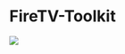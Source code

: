 # FireTV-Toolkit
<div style="align: center;"><img src="https://user-images.githubusercontent.com/70029654/173292714-20678a0b-feef-427e-87ba-81caacaad9ca.png"></div>


